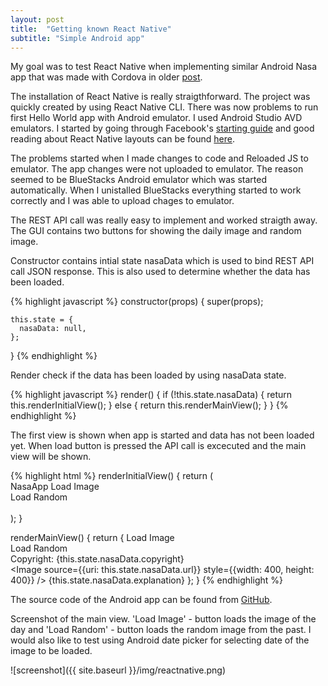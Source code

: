 ```yaml
---
layout: post
title:  "Getting known React Native"
subtitle: "Simple Android app"
---
```

My goal was to test React Native when implementing similar Android Nasa app that was made with Cordova in older [post](/2016-05-20-welcome-to-jekyll).

The installation of React Native is really straigthforward. The project was quickly created by using React Native CLI. There was now problems to run first Hello World app with Android emulator. I used Android Studio AVD emulators. I started by going through Facebook's [starting guide](https://facebook.github.io/react-native/docs/getting-started.html#content) and good reading about React Native layouts can be found [here](http://moduscreate.com/react-native-layout-system/). 

The problems started when I made changes to code and Reloaded JS to emulator. The app changes were not uploaded to emulator. The reason seemed to be BlueStacks Android emulator which was started automatically. When I unistalled BlueStacks everything started to work correctly and I was able to upload chages to emulator.

The REST API call was really easy to implement and worked straigth away. The GUI contains two buttons for showing the daily image and random image. 

Constructor contains intial state nasaData which is used to bind REST API call JSON response. This is also used to determine whether the data has been loaded.

{% highlight javascript %}
  constructor(props) {
    super(props);

    this.state = {
      nasaData: null,
    };
  } 
{% endhighlight %}

Render check if the data has been loaded by using nasaData state. 

{% highlight javascript %}
  render() {
    if (!this.state.nasaData) {
        return this.renderInitialView();
    }
    else {
        return this.renderMainView();
    }
  }
{% endhighlight %}

The first view is shown when app is started and data has not been loaded yet. When load button is pressed the API call is excecuted and the main view will be shown.

{% highlight html %}
renderInitialView() { 
     return (        
         <View style={styles.container}> 
            <View style={styles.mainheader}>
                <Text style={styles.headertext}>NasaApp</Text>
                <TouchableHighlight style={styles.button} underlayColor='#99d9f4' 
                onPress={this.onLoadPressed.bind(this)}> 
                    <Text style={styles.buttonText}>Load Image</Text>
                </TouchableHighlight>    
                <TouchableHighlight style={styles.button} underlayColor='#99d9f4' 
                onPress={this.onRandomPressed.bind(this)}> 
                    <Text style={styles.buttonText}>Load Random</Text>
                </TouchableHighlight>                     
             </View>            
         </View> 
    ); 
 }  
  
renderMainView() {
	return {
    <View style={styles.container}>
        <View style ={styles.header}>
        <View style={styles.header}>
            <TouchableHighlight style={styles.button} underlayColor='#99d9f4' 
            onPress={this.onLoadPressed.bind(this)}> 
                <Text style={styles.buttonText}>Load Image</Text>
            </TouchableHighlight>    
            <TouchableHighlight style={styles.button} underlayColor='#99d9f4' 
            onPress={this.onRandomPressed.bind(this)}> 
                <Text style={styles.buttonText}>Load Random</Text>
            </TouchableHighlight>                     
         </View> 
        </View>
        <View style={styles.copyright}>
            <Text>Copyright: {this.state.nasaData.copyright}</Text>
        </View>
        <View style={styles.image}>        
            <Image source={{uri: this.state.nasaData.url}} style={{width: 400, height: 400}} />
        </View>
        <ScrollView ref='scrollView' keyboardDismissMode='interactive' style={styles.scrollView}>
            <Text style={styles.footer}>{this.state.nasaData.explanation}</Text>
        </ScrollView>
    </View>
	};
}
{% endhighlight %}

The source code of the Android app can be found from [GitHub](https://github.com/juhahinkula/ReactNasa.git).

Screenshot of the main view. 'Load Image' - button loads the image of the day and 'Load Random' - button loads the random image from the past. I would also like to test using Android date picker for selecting date of the image to be loaded.

![screenshot]({{ site.baseurl }}/img/reactnative.png)




